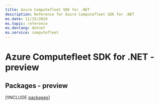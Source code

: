 ```yaml
---
title: Azure Computefleet SDK for .NET
description: Reference for Azure Computefleet SDK for .NET
ms.date: 11/15/2024
ms.topic: reference
ms.devlang: dotnet
ms.service: computefleet
---
```

# Azure Computefleet SDK for .NET - preview
## Packages - preview
[!INCLUDE [packages](computefleet-index.md)]